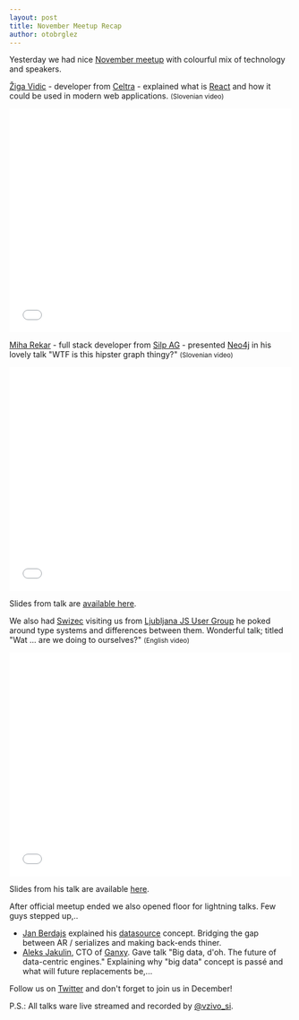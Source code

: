 ```yaml
---
layout: post
title: November Meetup Recap
author: otobrglez
---
```


Yesterday we had nice [November meetup](http://www.meetup.com/RubySlovenia/events/216634462/) with colourful mix of technology and speakers.

[Žiga Vidic](https://twitter.com/zigomir) - developer from [Celtra](http://www.celtra.com/) - explained what is [React](http://facebook.github.io/react/) and how it could be used in modern web applications. <small>(Slovenian video)</small>

<iframe height="400" src="//www.youtube.com/embed/jGepQztPlwg" frameborder="0" style="width:100%" allowfullscreen></iframe>

[Miha Rekar](https://twitter.com/mr_foto) - full stack developer from [Silp AG](https://silp.com/) - presented [Neo4j](http://neo4j.com/) in his lovely talk "WTF is this hipster graph thingy?" <small>(Slovenian video)</small>

<iframe height="400" src="//www.youtube.com/embed/x4jaZeIAaKY" frameborder="0" style="width:100%" allowfullscreen></iframe>

Slides from talk are [available here](https://speakerdeck.com/mrfoto/neo4j-wtf-is-this-hipster-graph-thingy).

We also had [Swizec](https://twitter.com/swizec) visiting us from [Ljubljana JS User Group](http://www.meetup.com/Ljubljana-JavaScript-User-Group) he poked around type systems and differences between them. Wonderful talk; titled "Wat ... are we doing to ourselves?" <small>(English video)</small>

<iframe height="400" src="//www.youtube.com/embed/LED7ezyT7l0" frameborder="0" style="width:100%" allowfullscreen></iframe>

Slides from his talk are available [here](https://speakerdeck.com/swizec/wat-dot-dot-dot-are-we-doing-to-ourselves).

After official meetup ended we also opened floor for lightning talks. Few guys stepped up,..

- [Jan Berdajs](https://github.com/mrbrdo) explained his [datasource](https://github.com/mrbrdo/datasource) concept. Bridging the gap between AR / serializes and making back-ends thiner.
- [Aleks Jakulin](https://twitter.com/aleksj), CTO of [Ganxy](http://get.ganxy.com/). Gave talk "Big data, d'oh. The future of data-centric engines." Explaining why "big data" concept is passé and what will future replacements be,...

Follow us on [Twitter](https://twitter.com/RubySlovenia) and don't forget to join us in December!

P.S.: All talks ware live streamed and recorded by [@vzivo_si](http://www.vzivo.si/).
